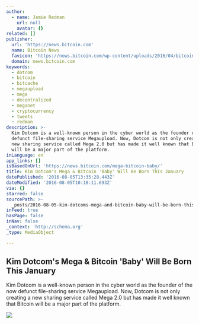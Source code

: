 ```yaml
---
author:
  - name: Jamie Redman
    url: null
    avatar: {}
related: []
publisher:
  url: 'https://news.bitcoin.com'
  name: Bitcoin News
  favicon: 'https://news.bitcoin.com/wp-content/uploads/2016/04/bitcoin_fav.png'
  domain: news.bitcoin.com
keywords:
  - dotcom
  - bitcoin
  - bitcache
  - megaupload
  - mega
  - decentralized
  - meganet
  - cryptocurrency
  - tweets
  - redman
description: >-
  Kim Dotcom is a well-known person in the cyber world as the founder of the now
  defunct file-sharing service Megaupload. Now, Dotcom is not only creating a
  new sharing service called Mega 2.0 but has made it well known that Bitcoin
  will be a major part of the platform.
inLanguage: en
app_links: []
isBasedOnUrl: 'https://news.bitcoin.com/mega-bitcoin-baby/'
title: Kim Dotcom's Mega & Bitcoin 'Baby' Will Be Born This January
datePublished: '2016-08-05T13:35:28.443Z'
dateModified: '2016-08-05T10:18:11.693Z'
via: {}
starred: false
sourcePath: >-
  _posts/2016-08-05-kim-dotcoms-mega-and-bitcoin-baby-will-be-born-this-january.md
inFeed: true
hasPage: false
inNav: false
_context: 'http://schema.org'
_type: MediaObject

---
```

<article style=""><h1>Kim Dotcom's Mega &amp; Bitcoin 'Baby' Will Be Born This January</h1><p>Kim Dotcom is a well-known person in the cyber world as the founder of the now defunct file-sharing service Megaupload. Now, Dotcom is not only creating a new sharing service called Mega 2.0 but has made it well known that Bitcoin will be a major part of the platform.</p><img src="https://news.bitcoin.com/wp-content/uploads/2016/08/kimdotcom.jpg" /></article>